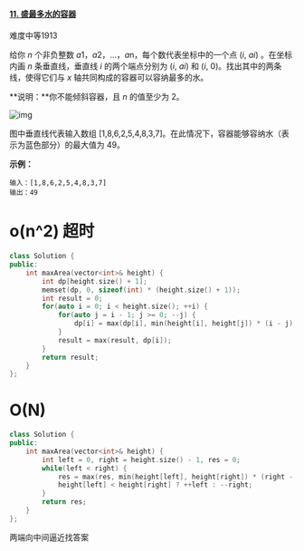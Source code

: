 #### [11. 盛最多水的容器](https://leetcode-cn.com/problems/container-with-most-water/)

难度中等1913

给你 *n* 个非负整数 *a*1，*a*2，...，*a*n，每个数代表坐标中的一个点 (*i*, *ai*) 。在坐标内画 *n* 条垂直线，垂直线 *i* 的两个端点分别为 (*i*, *ai*) 和 (*i*, 0)。找出其中的两条线，使得它们与 *x* 轴共同构成的容器可以容纳最多的水。

**说明：**你不能倾斜容器，且 *n* 的值至少为 2。

 

![img](https://aliyun-lc-upload.oss-cn-hangzhou.aliyuncs.com/aliyun-lc-upload/uploads/2018/07/25/question_11.jpg)

图中垂直线代表输入数组 [1,8,6,2,5,4,8,3,7]。在此情况下，容器能够容纳水（表示为蓝色部分）的最大值为 49。

 

**示例：**

```
输入：[1,8,6,2,5,4,8,3,7]
输出：49
```





# o(n^2) 超时

```c++
class Solution {
public:
    int maxArea(vector<int>& height) {
        int dp[height.size() + 1];
        memset(dp, 0, sizeof(int) * (height.size() + 1));
        int result = 0;
        for(auto i = 0; i < height.size(); ++i) {
            for(auto j = i - 1; j >= 0; --j) {
                dp[i] = max(dp[i], min(height[i], height[j]) * (i - j));
            }
            result = max(result, dp[i]);
        }
        return result;
    }
};
```





# O(N)

```c++
class Solution {
public:
    int maxArea(vector<int>& height) {
        int left = 0, right = height.size() - 1, res = 0;
        while(left < right) {
            res = max(res, min(height[left], height[right]) * (right - left));
            height[left] < height[right] ? ++left : --right;
        }
        return res;
    }
};
```

两端向中间逼近找答案